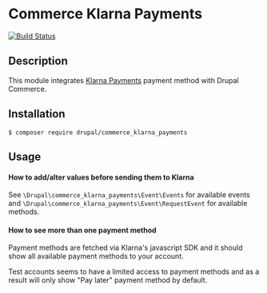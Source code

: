 # Commerce Klarna Payments

[![Build Status](https://gitlab.com/tuutti/commerce_klarna_payments/badges/8.x-2.x/pipeline.svg)](https://gitlab.com/tuutti/commerce_klarna_payments)

## Description

This module integrates [Klarna Payments](https://www.klarna.com/) payment method with Drupal Commerce.

## Installation

`$ composer require drupal/commerce_klarna_payments`

## Usage

#### How to add/alter values before sending them to Klarna

See `\Drupal\commerce_klarna_payments\Event\Events` for available events and `\Drupal\commerce_klarna_payments\Event\RequestEvent` for available methods.


#### How to see more than one payment method

Payment methods are fetched via Klarna's javascript SDK and it should show all available payment methods to your account.

Test accounts seems to have a limited access to payment methods and as a result will only show "Pay later" payment method by default.
